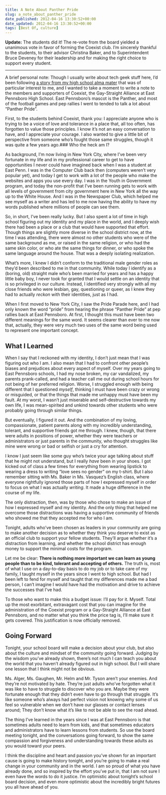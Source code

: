 ```yaml
---
title: A Note About Panther Pride
slug: a_note_about_panther_pride
date_published: 2012-04-16 13:30:52+00:00
date_updated: 2012-04-16 13:30:52+00:00
tags: [Best Of, culture]
---
```

**Update:** The students did it! The re-vote from the board yielded a unanimous vote in favor of forming the Coexist club. I’m sincerely thankful to the students, to their advisor Christina Baker, and to Superintendent Bruce Deveney for their leadership and for making the right choice to support every student.

---

A brief personal note: Though I usually write about tech geek stuff here, I’d been following [a story from my high school alma mater](http://www.pennlive.com/editorials/index.ssf/2012/04/gay_alliance_east_pennsboro_sh.html) that was of particular interest to me, and I wanted to take a moment to write a note to the members and supporters of Coexist, the Gay-Straight Alliance at East Pennsboro High School. East Pennsboro’s mascot is the Panther, and most of the football games and pep rallies I went to tended to talk a lot about “Panther Pride”.

First, to the students behind Coexist, thank you: I appreciate anyone who is trying to be a voice of love and tolerance in a place that, all too often, has forgotten to value those principles. I know it’s not an easy conversation to have, and I appreciate your courage. I also wanted to give a little bit of perspective from someone who’s fought those same struggles, though it was quite a few years ago.### Who the heck am I?

As background, I’m now living in New York City, where I’ve been very fortunate in my life and in my professional career to get to have opportunities I never could have imagined back when I was a student at East Penn. I was in the Computer Club back then (computers weren’t very popular yet), and today I get to work with a lot of the people who make the websites and apps you use every day. I was in the Youth in Government program, and today the non-profit that I’ve been running gets to work with all levels of government from city government here in New York all the way up to the White House. And I was in the Newspaper Club, which helped me see myself as a writer and has led to me now having the ability to have my words published where millions of people can see them.

So, in short, I’ve been really lucky. But I also spent a lot of time in high school figuring out my identity and my place in the world, and I deeply wish there had been a place or a club that would have supported that effort. Though things are slightly more diverse in the school district now, at the time I was attending, there were almost no other students who were of the same background as me, or raised in the same religion, or who had the same skin color, or who ate the same things for dinner, or who spoke the same language around the house. That was a deeply isolating realization.

What’s more, I knew I didn’t conform to the traditional male gender roles as they’d been described to me in that community. While today I identify as a (boring, old) straight male who’s been married for years and has a happy little baby boy, I never took for granted that I would settle on an identity that is so privileged in our culture. Instead, I identified very strongly with all my close friends who were lesbian, gay, questioning or queer, as I knew they had to actually *reckon* with their identities, just as I had.

When I first moved to New York City, I saw the Pride Parade here, and I had only known the word “pride” from hearing the phrase “Panther Pride” at pep rallies back at East Pennsboro. At first, I thought this must have been two different meanings for the same word. It seems clearer than ever to me now that, actually, they were very much two uses of the same word being used to represent one important concept.

## What I Learned

When I say that I reckoned with my identity, I don’t just mean that I was figuring out who I am. I also mean that I had to confront other people’s biases and prejudices about every aspect of myself. Over my years going to East Pennsboro schools, I had my nose broken, my car vandalized, my parents prank-called, and had a teacher call me out during school hours for not being of her preferred religion. Worse, I struggled enough with being different that I questioned *myself*, thinking I must have been crazy or wrong or misguided, or that the things that made me unhappy must have been my fault. At my worst, I wasn’t just miserable and self-destructive towards my own life, I was mean-spirited and unkind towards other students who were probably going through similar things.

But eventually, I figured it out. And the combination of my loving, compassionate, patient parents along with my incredibly understanding, tolerant, and supportive friends got me through. I knew, though, that there were adults in positions of power, whether they were teachers or administrators or just parents in the community, who thought struggles like mine were wrong or bad or selfish or just a cry for attention.

I know I just seem like some guy who’s twice your age talking about stuff that he might not understand, but I really *have* been in your shoes. I got kicked out of class a few times for everything from wearing lipstick to wearing a dress to writing “love sees no gender” on my t-shirt. But I also remember sitting with Ms. Baker in Ms. Vasquez’s English class, where everyone rightfully ignored those parts of how I expressed myself in order to focus on what I was actually *writing*. It made a huge difference in the course of my life.

The only distraction, then, was by those who chose to make an issue of how I expressed myself and my identity. And the only thing that helped me overcome those distractions was having a supportive community of friends who showed me that they accepted me for who I am.

Tonight, adults who’ve been chosen as leaders in your community are going to make another decision as to whether they think you deserve to exist as an official club to support your fellow students. They’ll argue whether it’s a distraction from learning, and whether the school district has enough money to support the minimal costs for the program.

Let me be clear: **There is nothing more important we can learn as young people than to be kind, tolerant and accepting of others.** The truth is, most of what I use on a day-to-day basis to do my job or to take care of my family, I taught myself in the years since I went to high school. But had I been left to fend for myself and taught that my differences made me a bad person, I can’t imagine I would have had the motivation and drive to achieve the successes that I’ve had.

To those who want to make this a budget issue: I’ll pay for it. Myself. Total up the most exorbitant, extravagant cost that you can imagine for the administration of the Coexist program or a Gay-Straight Alliance at East Pennsboro, and no matter what you think the price tag is, I’ll make sure it gets covered. This justification is now officially removed.

## Going Forward

Tonight, your school board will make a decision about your club, but also about the culture and mindset of the community going forward. Judging by the wisdom you’ve already shown, there’s not much I can teach you about the world that you haven’t already figured out in high school. But I will share one lesson that I think might not be obvious.

Ms. Alger, Ms. Gaughen, Mr. Helm and Mr. Tyson aren’t your enemies. And they’re not motivated by hate. They’re just adults who’ve forgotten what it was like to have to struggle to discover who you are. Maybe they were fortunate enough that they didn’t even have to go through that struggle. It’s like someone who’s always had perfect vision not knowing why some of us feel so vulnerable when we don’t have our glasses or contact lenses around; They don’t know what it’s like to not be able to see the road ahead.

The thing I’ve learned in the years since I was at East Pennsboro is that sometimes adults need to learn from kids, and that sometimes educators and administrators have to learn lessons from students. So use the board meeting tonight, and the conversations going forward, to show the same compassion and forgiveness and understanding towards these adults as you would toward your peers.

I think the discipline and heart and passion you’ve shown for an important cause is going to make history tonight, and you’re going to make a real change in your community and in the world. I am so proud of what you have already done, and so inspired by the effort you’ve put in, that I am not sure I even have the words to do it justice. I’m optimistic about tonight’s school board decision, and even more optimistic about the incredibly bright futures you all have ahead of you.
